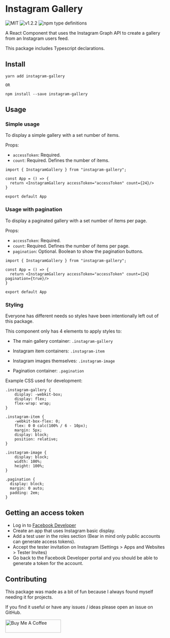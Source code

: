 # Instagram Gallery

![MIT](https://img.shields.io/badge/license-MIT-green)
![v1.2.2](https://img.shields.io/badge/release-v1.2.2-blue)
![npm type definitions](https://img.shields.io/npm/types/typescript)

A React Component that uses the Instagram Graph API to create a gallery from an Instagram users feed.

This package includes Typescript declarations.

## Install

```
yarn add instagram-gallery

OR

npm install --save instagram-gallery
```

## Usage

### Simple usage

To display a simple gallery with a set number of items.

Props:

-   `accessToken`: Required.
-   `count`: Required. Defines the number of items.

```
import { InstagramGallery } from "instagram-gallery";

const App = () => {
  return <InstagramGallery accessToken="accessToken" count={24}/>
}

export default App
```

### Usage with pagination

To display a paginated gallery with a set number of items per page.

Props:

-   `accessToken`: Required.
-   `count`: Required. Defines the number of items per page.
-   `pagination`: Optional. Boolean to show the pagination buttons.

```
import { InstagramGallery } from "instagram-gallery";

const App = () => {
  return <InstagramGallery accessToken="accessToken" count={24} pagination={true}/>
}

export default App
```

### Styling

Everyone has different needs so styles have been intentionally left out of this package.

This component only has 4 elements to apply styles to:

-   The main gallery container: `.instagram-gallery`

-   Instagram item containers: `.instagram-item`

-   Instagram images themselves: `.instagram-image`

-   Pagination container: `.pagination`

Example CSS used for development:

```
.instagram-gallery {
    display: -webkit-box;
    display: flex;
    flex-wrap: wrap;
}

.instagram-item {
    -webkit-box-flex: 0;
    flex: 0 0 calc(100% / 6 - 10px);
    margin: 5px;
    display: block;
    position: relative;
}

.instagram-image {
    display: block;
    width: 100%;
    height: 100%;
}

.pagination {
  display: block;
  margin: 0 auto;
  padding: 2em;
}
```

## Getting an access token

-   Log in to [Facebook Developer](https://developers.facebook.com/)
-   Create an app that uses Instagram basic display.
-   Add a test user in the roles section (Bear in mind only public accounts can generate access tokens).
-   Accept the tester invitation on Instagram (Settings > Apps and Websites > Tester Invites)
-   Go back to the Facebook Developer portal and you should be able to generate a token for the account.

## Contributing

This package was made as a bit of fun because I always found myself needing it for projects.

If you find it useful or have any issues / ideas please open an issue on GitHub.

<a href="https://www.buymeacoffee.com/MORK" target="_blank"><img src="https://cdn.buymeacoffee.com/buttons/default-orange.png" alt="Buy Me A Coffee" height="41" width="174"></a>
